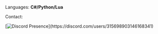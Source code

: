 Languages: **C#/Python/Lua**

Contact:

[![Discord Presence](https://lanyard.cnrad.dev/api/315698903146168341?)](https://discord.com/users/315698903146168341)
